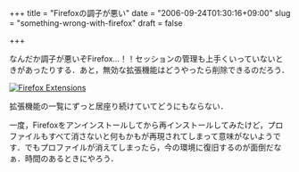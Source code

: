 +++
title = "Firefoxの調子が悪い"
date = "2006-09-24T01:30:16+09:00"
slug = "something-wrong-with-firefox"
draft = false

+++

<p>なんだか調子が悪いぞFirefox…！！セッションの管理も上手くいっていないときがあったりする．あと，無効な拡張機能はどうやったら削除できるのだろう．</p>
<p><a href="http://www.flickr.com/photos/june29/250479410/" title="Photo Sharing"><img src="http://static.flickr.com/88/250479410_8b5037e44d.jpg" alt="Firefox Extensions" /></a></p>
<p>拡張機能の一覧にずっと居座り続けていてどうにもならない．</p>
<p>一度，Firefoxをアンインストールしてから再インストールしてみたけど，プロファイルもすべて消さないと何もかもが再現されてしまって意味がないようです．でもプロファイルが消えてしまったら，今の環境に復旧するのが面倒だなぁ．時間のあるときにやろう．</p>
